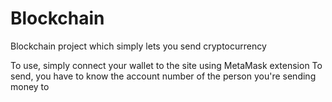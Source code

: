 # Blockchain
Blockchain project which simply lets you send cryptocurrency

To use, simply connect your wallet to the site using MetaMask extension
To send, you have to know the account number of the person you're sending money to
